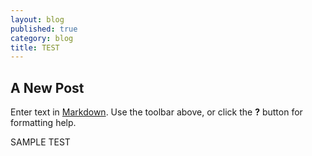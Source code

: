 ```yaml
---
layout: blog
published: true
category: blog
title: TEST
---
```


## A New Post

Enter text in [Markdown](http://daringfireball.net/projects/markdown/). Use the toolbar above, or click the **?** button for formatting help.

SAMPLE TEST
